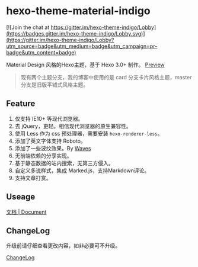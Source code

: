hexo-theme-material-indigo
================

[![Join the chat at https://gitter.im/hexo-theme-indigo/Lobby](https://badges.gitter.im/hexo-theme-indigo/Lobby.svg)](https://gitter.im/hexo-theme-indigo/Lobby?utm_source=badge&utm_medium=badge&utm_campaign=pr-badge&utm_content=badge)

Material Design 风格的Hexo主题，基于 Hexo 3.0+ 制作。 [Preview](http://imys.net/)

> 现有两个主题分支，我的博客中使用的是 card 分支卡片风格主题，master 分支是旧版平铺式风格主题。

## Feature

1. 仅支持 IE10+ 等现代浏览器。
2. 去 jQuery，更轻。相信现代浏览器的原生兼容性。
3. 使用 Less 作为 css 预处理器，需要安装 `hexo-renderer-less`。
4. 添加了英文字体支持 Roboto。
5. 添加了一些波纹效果。By [Waves](https://github.com/fians/Waves)
6. 无前端依赖的分享实现。
7. 基于静态数据的站内搜索，无第三方侵入。
8. 自定义多说样式，集成 Marked.js，支持Markdown评论。
9. 支持文章打赏。

## Useage

[文档 | Document](https://github.com/yscoder/hexo-theme-indigo/wiki)

## ChangeLog

升级前请仔细查看更改内容，如非必要可不升级。

[ChangeLog](https://github.com/yscoder/hexo-theme-indigo/releases)
